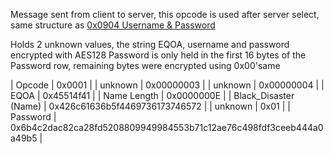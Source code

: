 Message sent from client to server, this opcode is used after server select, same structure as [0x0904 Username & Password](Client/0x09XX/User&Pass.md)

Holds 2 unknown values, the string EQOA, username and password encrypted with AES128
Password is only held in the first 16 bytes of the Password row, remaining bytes were encrypted using 0x00'same

| Opcode                | 0x0001                                                             |
| unknown               | 0x00000003                                                         |
| unknown               | 0x00000004                                                         |
| EQOA                  | 0x45514f41                                                         |
| Name Length           | 0x0000000E                                                         |
| Black_Disaster (Name) | 0x426c61636b5f4469736173746572                                     |
| unknown               | 0x01                                                               |
| Password              | 0x6b4c2dac82ca28fd5208809949984553b71c12ae76c498fdf3ceeb444a0a49b5 |
